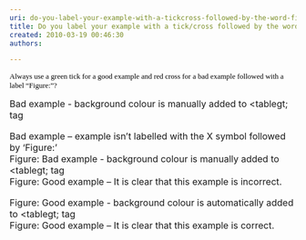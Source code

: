```yaml
---
uri: do-you-label-your-example-with-a-tickcross-followed-by-the-word-figure
title: Do you label your example with a tick/cross followed by the word Figure:?
created: 2010-03-19 00:46:30
authors:

---
```





<span class='intro'> 
  <p style="margin&#58;0cm 0cm 0pt;">
    <span style="color&#58;black;">
      <font size="2">
        <font face="Verdana">Always use a green tick for a good example and red cross for a bad example followed with a label “Figure&#58;”?</font> </font>
    </span>
  </p>
 </span>


  <font class="ms-rteCustom-GreyBox" size="+0">Bad example - background colour is manually added to &lt;tablegt; tag<br>
</font>
  <br>
<font class="ms-rteCustom-FigureBad" size="+0">Bad example – example isn’t labelled with the X symbol followed by ‘Figure&#58;’</font>&#160;<br>
<font class="ms-rteCustom-GreyBox" size="+0"><font class="ms-rteCustom-FigureBad" size="+0">Figure&#58; Bad example - background colour is manually added to &lt;tablegt; tag</font></font><br>
<font class="ms-rteCustom-FigureGood" size="+0">Figure&#58; Good example – It is clear that this example is incorrect.<br>
</font>&#160;<br>
<font class="ms-rteCustom-GreyBox" size="+0"><font class="ms-rteCustom-FigureGood" size="+0">Figure&#58; Good example - background colour is automatically added to &lt;tablegt; tag</font></font><br>
<font class="ms-rteCustom-FigureGood" size="+0">Figure&#58; Good example – It is clear that this example is correct.</font>



